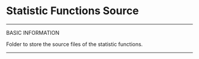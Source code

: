 # Statistic Functions Source

*************************************************************
BASIC INFORMATION

Folder to store the source files of the statistic functions.

*************************************************************